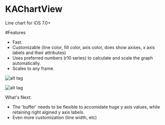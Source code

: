 KAChartView
===========

Line chart for iOS 7.0+

#Features

- Fast.
- Customizable (line color, fill color, axis color, does show axises, x axis labels and their attributes)
- Uses preferred numbers (r10 series) to calculate and scale the graph automatically.
- Scales to any frame.


![alt tag](https://raw.github.com/Pearapps/KAChartView/master/chart.png)

![alt tag](https://raw.github.com/Pearapps/KAChartView/master/chart1.png)


What's Next:
- The 'buffer' needs to be flexible to accomidate huge y axis values, while retaining right algined y axis labels.
- Even more customization (line width, etc)

